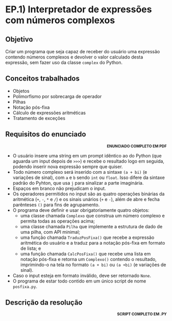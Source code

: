 # EP.1) Interpretador de expressões com números complexos


## Objetivo

Criar um programa que seja capaz de receber do usuário uma expressão contendo números complexos e devolver o valor calculado desta expressão, sem fazer uso da classe ```complex``` do Python.

## Conceitos trabalhados

* Objetos
* Polimorfismo por sobrecarga de operador
* Pilhas
* Notação pós-fixa
* Cálculo de expressões aritméticas
* Tratamento de exceções

## Requisitos do enunciado

<div align="right" style="font-size: smaller;"><a ref="enunciado.pdf"><b>ENUNCIADO COMPLETO EM PDF</b></a></div>
<p></p>

* O usuário insere uma string em um prompt idêntico ao do Python (que aguarda um input depois de ```>>>```) e recebe o resultado logo em seguida, podendo inserir nova expressão sempre que quiser.
* Todo número complexo será inserido com a sintaxe ```(a + bi)``` (e variações de sinal), com ```a``` e ```b``` sendo ```int``` ou ```float```. Isso difere da sintaxe padrão do Pyhton, que usa ```j``` para sinalizar a parte imaginária.
* Espaços em branco não prejudicam o input.
* Os operadores permitidos no input são as quatro operações binárias da aritmética (```+```, ```-```, ```*``` e ```/```) e os sinais unários (```+``` e ```-```), além de abre e fecha parênteses ```()``` para fins de agrupamento.
* O programa deve definir e usar obrigatoriamente quatro objetos:
    - uma classe chamada ```Complexo``` que construa um número complexo e permita todas as operações acima; 
    - uma classe chamada ```Pilha``` que implemente a estrutura de dado de uma pilha, com API minimal;
    - uma função chamada ```TraduzPosFixa()``` que recebe a expressão aritmética do usuário e a traduz para a notação pós-fixa em formato de lista; e
    - uma função chamada ```CalcPosFixa()``` que recebe uma lista em notação pós-fixa e retorna um ```Complexo()``` contendo o resultado, imprimindo-o na tela no formato ```(a + bi)``` ou ```(a +bi)``` (e variações de sinal).
* Caso o input esteja em formato inválido, deve ser retornado ```None```.
* O programa de estar todo contido em um único script de nome ```posfixa.py```.

## Descrição da resolução

<div align="right" style="font-size: smaller;"><a ref="posfixa.py"><b>SCRIPT COMPLETO EM .PY</b></a></div>
<p></p>